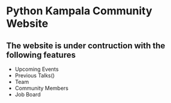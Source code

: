 # Python Kampala Community Website

## The website is under contruction with the following features

- Upcoming Events
- Previous Talks()
- Team
- Community Members
- Job Board
